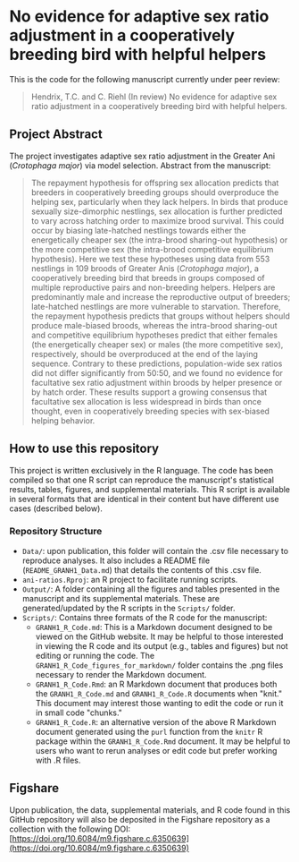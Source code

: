 #  No evidence for adaptive sex ratio adjustment in a cooperatively breeding bird with helpful helpers
 This is the code for the following manuscript currently under peer review: 
 
 >  Hendrix, T.C. and C. Riehl (In review) No evidence for adaptive sex ratio adjustment in a cooperatively breeding bird with helpful helpers.
 
 
## Project Abstract
The project investigates adaptive sex ratio adjustment in the Greater Ani (*Crotophaga major*) via model selection. Abstract from the manuscript:


> The repayment hypothesis for offspring sex allocation predicts that breeders in cooperatively breeding groups should overproduce the helping sex, particularly when they lack helpers. In birds that produce sexually size-dimorphic nestlings, sex allocation is further predicted to vary across hatching order to maximize brood survival. This could occur by biasing late-hatched nestlings towards either the energetically cheaper sex (the intra-brood sharing-out hypothesis) or the more competitive sex (the intra-brood competitive equilibrium hypothesis). Here we test these hypotheses using data from 553 nestlings in 109 broods of Greater Anis (*Crotophaga major*), a cooperatively breeding bird that breeds in groups composed of multiple reproductive pairs and non-breeding helpers. Helpers are predominantly male and increase the reproductive output of breeders; late-hatched nestlings are more vulnerable to starvation. Therefore, the repayment hypothesis predicts that groups without helpers should produce male-biased broods, whereas the intra-brood sharing-out and competitive equilibrium hypotheses predict that either females (the energetically cheaper sex) or males (the more competitive sex), respectively, should be overproduced at the end of the laying sequence. Contrary to these predictions, population-wide sex ratios did not differ significantly from 50:50, and we found no evidence for facultative sex ratio adjustment within broods by helper presence or by hatch order. These results support a growing consensus that facultative sex allocation is less widespread in birds than once thought, even in cooperatively breeding species with sex-biased helping behavior. 


## How to use this repository
This project is written exclusively in the R language. The code has been compiled so that one R script can reproduce the manuscript's statistical results, tables, figures, and supplemental materials. This R script is available in several formats that are identical in their content but have different use cases (described below). 

### Repository Structure
* `Data/`: upon publication, this folder will contain the .csv file necessary to reproduce analyses. It also includes a README file (`README_GRANH1_Data.md`) that details the contents of this .csv file. 
* `ani-ratios.Rproj`: an R project to facilitate running scripts. 
* `Output/`: A folder containing all the figures and tables presented in the manuscript and its supplemental materials. These are generated/updated by the R scripts in the `Scripts/` folder. 
* `Scripts/`: Contains three formats of the R code for the manuscript:
	+ `GRANH1_R_Code.md`: This is a Markdown document designed to be viewed on the GitHub website. It may be helpful to those interested in viewing the R code and its output (e.g., tables and figures) but not editing or running the code. The `GRANH1_R_Code_figures_for_markdown/` folder contains the .png files necessary to render the Markdown document.
	+ `GRANH1_R_Code.Rmd`: an R Markdown document that produces both the `GRANH1_R_Code.md` and `GRANH1_R_Code.R` documents when "knit." This document may interest those wanting to edit the code or run it in small code "chunks."
	+ `GRANH1_R_Code.R`: an alternative version of the above R Markdown document generated using the `purl` function from the `knitr` R package within the `GRANH1_R_Code.Rmd` document. It may be helpful to users who want to rerun analyses or edit code but prefer working with .R files.     

## Figshare 
Upon publication, the data, supplemental materials, and R code found in this GitHub repository will also be deposited in the Figshare repository as a collection with the following DOI: [https://doi.org/10.6084/m9.figshare.c.6350639](https://doi.org/10.6084/m9.figshare.c.6350639)
